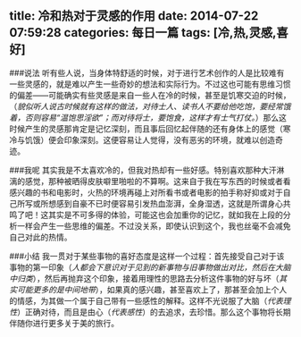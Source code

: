 title: 冷和热对于灵感的作用
date: 2014-07-22 07:59:28
categories: 每日一篇
tags: [冷,热,灵感,喜好]
---

###说法
听有些人说，当身体特舒适的时候，对于进行艺术创作的人是比较难有一些灵感的，就是难以产生一些奇妙的想法和实际行为。不过这也可能有思维习惯的偏差——可能确实有些灵感是来自一些人在冷的时候，甚至是饥寒交迫的时候，（*貌似听人说古时候就有这样的做法，对待士人、读书人不要给他吃饱，要经常饿着，否则容易“温饱思淫欲”；而对待将士，要饱食，这样才有士气打仗。*）那么这时候产生的灵感那肯定是记忆深刻，而且事后回忆起伴随的还有身体上的感觉（寒冷与饥饿）便会印象深刻。这便容易让人觉得，没有恶劣的环境，就难以创造奇迹。

###我呢
其实我是不太喜欢冷的，但我对热却有一些好感。特别喜欢那种大汗淋漓<!-- more-->的感觉，那种被晒得皮肤噼里啪啦的不算啊。这来自于我在写东西的时候或者看感兴趣的书和电影时，火热的环境再碰上对所看书或者电影的拍手称好抑或对于自己所写或所想感到自豪不已时便容易引发热血澎湃，全身湿透，这就是所谓身心共鸣了吧！这其实是不可多得的体验，可能这也会加重你的记忆，就如我在上段的分析一样会产生一些思维的偏差。不过没关系，即使认识到这个，我也丝毫不会减免自己对此的热情。

###小结
我一贯对于某些事物的喜好态度是这样一个过程：首先接受自己对于该事物的第一印象（*人都会下意识对于见到的新事物与旧事物做出对比，然后在大脑中归类*），然后再抛弃这个印象，接着用理性的思路去分析这件事物的好与坏（*其实可能更多的是中间地带*），如果真的感兴趣，甚至喜欢上了，那甚至会加上个人的情感，为其做一个属于自己带有一些感性的解释。这样不光说服了大脑（*代表理性*）正确对待，而且是由心（*代表感性*）的去追求，去珍惜。那么这个事物将长期伴随你进行更多关于美的旅行。